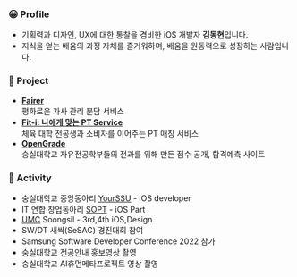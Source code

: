 
### 😀 Profile
- 기획력과 디자인, UX에 대한 통찰을 겸비한 iOS 개발자 **김동현**입니다.
- 지식을 얻는 배움의 과정 자체를 즐거워하며, 배움을 원동력으로 성장하는 사람입니다.


### 🌳 Project

- [**Fairer**](https://www.behance.net/gallery/147276499/fairerPeacemaker-for-Houseworker)  
  평화로운 가사 관리 분담 서비스 
- [**Fit-i: 나에게 맞는 PT Service**](https://github.com/FIT-I) </br>
  체육 대학 전공생과 소비자를 이어주는 PT 매칭 서비스
- [**OpenGrade**](https://github.com/ssuperpower-developer/OpenGrade-frontend) </br>
  숭실대학교 자유전공학부들의 전과를 위해 만든 점수 공개, 합격예측 사이트

### 🌊 Activity

- 숭실대학교 중앙동아리 [YourSSU](https://intro.yourssu.com/) - iOS developer 
- IT 연합 창업동아리 [SOPT](https://www.sopt.org/) - iOS Part 
- [UMC](https://www.makeus.in/umc) Soongsil - 3rd,4th iOS,Design
- SW/DT   새싹(SeSAC) 경진대회 참여
- Samsung Software Developer Conference 2022 참가
- 숭실대학교 전공안내 홍보영상 촬영
- 숭실대학교 AI휴먼메타프로젝트 영상 촬영
